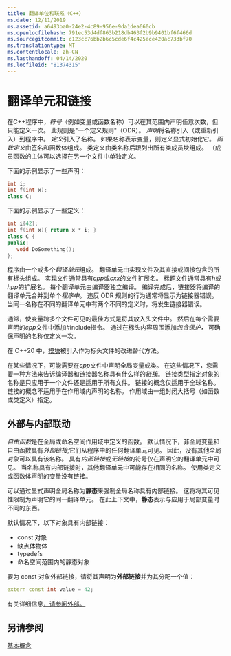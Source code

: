 ```yaml
---
title: 翻译单位和联系（C++）
ms.date: 12/11/2019
ms.assetid: a6493ba0-24e2-4c89-956e-9da1dea660cb
ms.openlocfilehash: 791ec53d4df863b218db463f2b9b9401bf6f466d
ms.sourcegitcommit: c123cc76bb2b6c5cde6f4c425ece420ac733bf70
ms.translationtype: MT
ms.contentlocale: zh-CN
ms.lasthandoff: 04/14/2020
ms.locfileid: "81374315"
---
```

# <a name="translation-units-and-linkage"></a>翻译单元和链接

在C++程序中，*符号*（例如变量或函数名称）可以在其范围内声明任意次数，但只能定义一次。 此规则是"一个定义规则"（ODR）。 *声明*将名称引入（或重新引入）到程序中。 *定义*引入了名称。 如果名称表示变量，则定义显式初始化它。 *函数定义*由签名和函数体组成。 类定义由类名称后跟列出所有类成员块组成。 （成员函数的主体可以选择在另一个文件中单独定义。

下面的示例显示了一些声明：

```cpp
int i;
int f(int x);
class C;
```

下面的示例显示了一些定义：

```cpp
int i{42};
int f(int x){ return x * i; }
class C {
public:
   void DoSomething();
};
```

程序由一个或多个*翻译单元*组成。 翻译单元由实现文件及其直接或间接包含的所有标头组成。 实现文件通常具有*cpp*或*cxx*的文件扩展名。 标题文件通常具有*h*或*hpp*的扩展名。 每个翻译单元由编译器独立编译。 编译完成后，链接器将编译的翻译单元合并到单个*程序中*。 违反 ODR 规则的行为通常将显示为链接器错误。 当同一名称在不同的翻译单元中有两个不同的定义时，将发生链接器错误。

通常，使变量跨多个文件可见的最佳方式是将其放入头文件中。 然后在每个需要声明的*cpp*文件中添加#include指令。 通过在标头内容周围添加*包含保护，* 可确保声明的名称仅定义一次。

在 C++20 中，[模块](modules-cpp.md)被引入作为标头文件的改进替代方法。

在某些情况下，可能需要在*cpp*文件中声明全局变量或类。 在这些情况下，您需要一种方法来告诉编译器和链接器名称具有什么样的*链接*。 链接类型指定对象的名称是只应用于一个文件还是适用于所有文件。 链接的概念仅适用于全球名称。 链接的概念不适用于在作用域内声明的名称。 作用域由一组封闭大括号（如函数或类定义）指定。

## <a name="external-vs-internal-linkage"></a>外部与内部联动

*自由函数*是在全局或命名空间作用域中定义的函数。 默认情况下，非全局变量和自由函数具有*外部链接*;它们从程序中的任何翻译单元可见。 因此，没有其他全局对象可以具有该名称。 具有*内部链接*或*无链接*的符号仅在声明它的翻译单元中可见。 当名称具有内部链接时，其他翻译单元中可能存在相同的名称。 使用类定义或函数体声明的变量没有链接。

可以通过显式声明全局名称为**静态**来强制全局名称具有内部链接。 这将将其可见性限制为声明它的同一翻译单元。 在此上下文中，**静态**表示与应用于局部变量时不同的东西。

默认情况下，以下对象具有内部链接：

- const 对象
- 缺点体物体
- typedefs
- 命名空间范围内的静态对象

要为 const 对象外部链接，请将其声明为**外部链接**并为其分配一个值：

```cpp
extern const int value = 42;
```

有关详细信息[，请参阅外部。](extern-cpp.md)

## <a name="see-also"></a>另请参阅

[基本概念](../cpp/basic-concepts-cpp.md)
